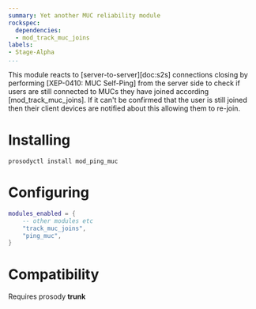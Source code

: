 ```yaml
---
summary: Yet another MUC reliability module
rockspec:
  dependencies:
  - mod_track_muc_joins
labels:
- Stage-Alpha
...
```



This module reacts to [server-to-server][doc:s2s] connections closing by
performing [XEP-0410: MUC Self-Ping] from the server side to check if
users are still connected to MUCs they have joined according
[mod_track_muc_joins].  If it can't be confirmed that the user is still
joined then their client devices are notified about this allowing them
to re-join.

# Installing

```
prosodyctl install mod_ping_muc
```

# Configuring

```lua
modules_enabled = {
	-- other modules etc
	"track_muc_joins",
	"ping_muc",
}
```

# Compatibility

Requires prosody **trunk**
